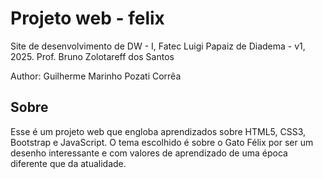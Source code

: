 # Projeto web - felix
Site de desenvolvimento de DW - I, Fatec Luigi Papaiz de Diadema - v1, 2025.
Prof. Bruno Zolotareff dos Santos

Author: Guilherme Marinho Pozati Corrêa

## Sobre

Esse é um projeto web que engloba aprendizados sobre HTML5, CSS3, Bootstrap e JavaScript. O tema escolhido é sobre o Gato Félix por ser um desenho interessante e com valores de aprendizado de uma época diferente que da atualidade. 
